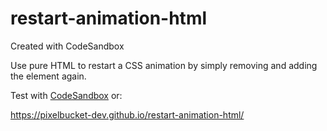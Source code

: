 # restart-animation-html
Created with CodeSandbox

Use pure HTML to restart a CSS animation by simply removing and adding the element again.

Test with [CodeSandbox](https://codesandbox.io/s/restart-css-animation-with-html-6ucsz) or:

https://pixelbucket-dev.github.io/restart-animation-html/

